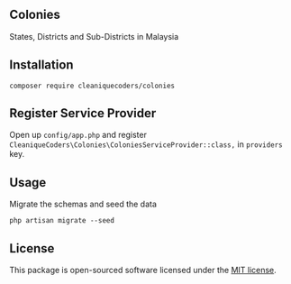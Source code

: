 ## Colonies

States, Districts and Sub-Districts in Malaysia

## Installation

```
composer require cleaniquecoders/colonies
```

## Register Service Provider

Open up `config/app.php` and register `CleaniqueCoders\Colonies\ColoniesServiceProvider::class,` in `providers` key.

## Usage

Migrate the schemas and seed the data

```
php artisan migrate --seed
```

## License

This package is open-sourced software licensed under the [MIT license](http://opensource.org/licenses/MIT).